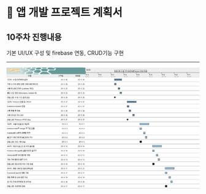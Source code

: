 # 📄 앱 개발 프로젝트 계획서

## 10주차 진행내용

기본 UI/UX 구성 및 firebase 연동, CRUD기능 구현

---

![10주차 간트차트](https://raw.githubusercontent.com/damuljang1547/flutterwork/main/2nd_Market_Project/10주차/week10_gantt.png)
